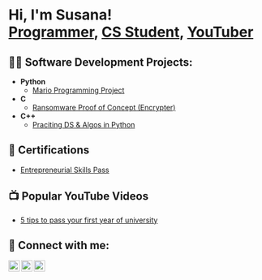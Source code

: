 <h1>Hi, I'm Susana! <br/><a href="https://github.com/Susana-Ye">Programmer</a>, <a href="https://www.linkedin.com/in/susana-ye-zhan-655a28240">CS Student</a>, <a href="https://www.youtube.com/@susana_ye">YouTuber</a></h1>

<h2>👨‍💻 Software Development Projects:</h2>

- <b>Python</b>
  - [Mario Programming Project](https://github.com/joshmadakor1/Package-Delivery-Pathfinding-Algorithm)
- <b>C</b>
  - [Ransomware Proof of Concept (Encrypter)](https://github.com/joshmadakor1/EncrypterPOC)
- <b>C++</b>
  - [Praciting DS & Algos in Python](https://github.com/joshmadakor1/Algorithms-Practice)

<h2>📄 Certifications</h2>

- [Entrepreneurial Skills Pass](https://drive.google.com/file/d/1rLJYR43ndE62oZtjNGPFNJuOOVbUjbPR/view?usp=sharing)

  
<h2>📺 Popular YouTube Videos</h2>

- [5 tips to pass your first year of university](https://youtu.be/s9DJnbUPFn4?si=wScm7k-f419zxFFc)

<h2> 🤳 Connect with me:</h2>

[<img align="left" alt="SusanaYe | YouTube" width="22px" src="https://cdn.jsdelivr.net/npm/simple-icons@v3/icons/youtube.svg" />][youtube]
[<img align="left" alt="SusanaYe | LinkedIn" width="22px" src="https://cdn.jsdelivr.net/npm/simple-icons@v3/icons/linkedin.svg" />][linkedin]
[<img align="left" alt="SusanaYe | Instagram" width="22px" src="https://cdn.jsdelivr.net/npm/simple-icons@v3/icons/instagram.svg" />][instagram]

[youtube]: https://www.youtube.com/@susana_ye
[instagram]: https://www.instagram.com/susanayyz
[linkedin]: https://www.linkedin.com/in/susana-ye-zhan-655a28240

<!--
**Susana-Ye/Susana-Ye** is a ✨ _special_ ✨ repository because its `README.md` (this file) appears on your GitHub profile.

Here are some ideas to get you started:

- 🔭 I’m currently working on ...
- 🌱 I’m currently learning ...
- 👯 I’m looking to collaborate on ...
- 🤔 I’m looking for help with ...
- 💬 Ask me about ...
- 📫 How to reach me: ...
- 😄 Pronouns: ...
- ⚡ Fun fact: ...
-->
